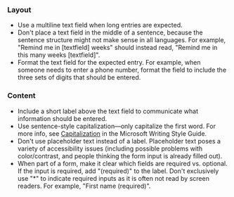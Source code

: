 ### Layout

- Use a multiline text field when long entries are expected.
- Don't place a text field in the middle of a sentence, because the sentence structure might not make sense in all languages. For example, "Remind me in [textfield] weeks" should instead read, "Remind me in this many weeks [textfield]".
- Format the text field for the expected entry. For example, when someone needs to enter a phone number, format the field to include the three sets of digits that should be entered.

### Content

- Include a short label above the text field to communicate what information should be entered.
- Use sentence-style capitalization—only capitalize the first word. For more info, see [Capitalization](https://docs.microsoft.com/style-guide/capitalization) in the Microsoft Writing Style Guide.  
- Don't use placeholder text instead of a label. Placeholder text poses a variety of accessibility issues (including possible problems with color/contrast, and people thinking the form input is already filled out).
- When part of a form, make it clear which fields are required vs. optional. If the input is required, add "(required)" to the label. Don't exclusively use "\*" to indicate required inputs as it is often not read by screen readers. For example, "First name (required)".
